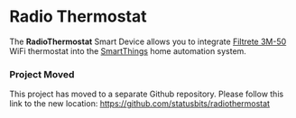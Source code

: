 Radio Thermostat
================

The **RadioThermostat** Smart Device allows you to integrate
[Filtrete 3M-50](http://www.radiothermostat.com/filtrete/products/3M-50/)
WiFi thermostat into the [SmartThings](http://fbuy.me/bb9pe) home automation
system.


### Project Moved

This project has moved to a separate Github repository. Please follow this
link to the new location: https://github.com/statusbits/radiothermostat
